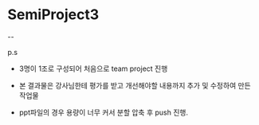 # SemiProject3

--


p.s 

- 3명이 1조로 구성되어 처음으로 team project 진행

- 본 결과물은 강사님한테 평가를 받고 개선해야할 내용까지 추가 및 수정하여 만든 작업물

- ppt파일의 경우 용량이 너무 커서 분할 압축 후 push 진행. 
